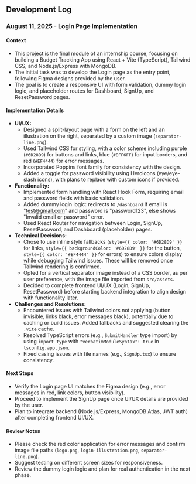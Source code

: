 ## Development Log

### August 11, 2025 - Login Page Implementation

#### Context

- This project is the final module of an internship course, focusing on building a Budget Tracking App using React + Vite (TypeScript), Tailwind CSS, and Node.js/Express with MongoDB.
- The initial task was to develop the Login page as the entry point, following Figma designs provided by the user.
- The goal is to create a responsive UI with form validation, dummy login logic, and placeholder routes for Dashboard, SignUp, and ResetPassword pages.

#### Implementation Details

- **UI/UX:**
  - Designed a split-layout page with a form on the left and an illustration on the right, separated by a custom image (`separator-line.png`).
  - Used Tailwind CSS for styling, with a color scheme including purple (`#6D28D9`) for buttons and links, blue (`#EFF6FF`) for input borders, and red (`#EF4444`) for error messages.
  - Incorporated Poppins font family for consistency with the design.
  - Added a toggle for password visibility using Heroicons (eye/eye-slash icons), with plans to replace with custom icons if provided.
- **Functionality:**
  - Implemented form handling with React Hook Form, requiring email and password fields with basic validation.
  - Added dummy login logic: redirects to `/dashboard` if email is "test@gmail.com" and password is "password123", else shows "Invalid email or password" error.
  - Used React Router for navigation between Login, SignUp, ResetPassword, and Dashboard (placeholder) pages.
- **Technical Decisions:**
  - Chose to use inline style fallbacks (`style={{ color: '#6D28D9' }}` for links, `style={{ backgroundColor: '#6D28D9' }}` for the button, `style={{ color: '#EF4444' }}` for errors) to ensure colors display while debugging Tailwind issues. These will be removed once Tailwind rendering is confirmed.
  - Opted for a vertical separator image instead of a CSS border, as per user preference, with the image file imported from `src/assets`.
  - Decided to complete frontend UI/UX (Login, SignUp, ResetPassword) before starting backend integration to align design with functionality later.
- **Challenges and Resolutions:**
  - Encountered issues with Tailwind colors not applying (button invisible, links black, error messages black), potentially due to caching or build issues. Added fallbacks and suggested clearing the `.vite` cache.
  - Resolved TypeScript errors (e.g., `SubmitHandler` type import) by using `import type` with `"verbatimModuleSyntax": true` in `tsconfig.app.json`.
  - Fixed casing issues with file names (e.g., `SignUp.tsx`) to ensure consistency.

#### Next Steps

- Verify the Login page UI matches the Figma design (e.g., error messages in red, link colors, button visibility).
- Proceed to implement the SignUp page once UI/UX details are provided by the user.
- Plan to integrate backend (Node.js/Express, MongoDB Atlas, JWT auth) after completing frontend UI/UX.

#### Review Notes

- Please check the red color application for error messages and confirm image file paths (`logo.png`, `login-illustration.png`, `separator-line.png`).
- Suggest testing on different screen sizes for responsiveness.
- Review the dummy login logic and plan for real authentication in the next phase.
